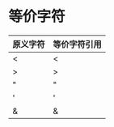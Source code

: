 # 等价字符

| 原义字符 | 等价字符引用 |
| :--- | :--- |
| &lt; | &lt; |
| &gt; | &gt; |
| " | &quot; |
| ' | &apos; |
| & | &amp; |



